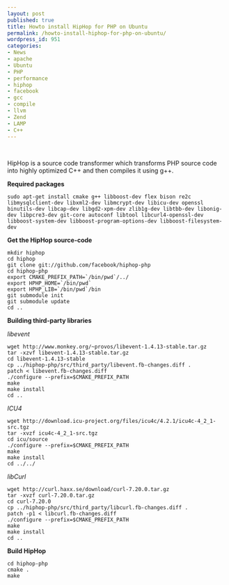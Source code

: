 ```yaml
---
layout: post
published: true
title: Howto install HipHop for PHP on Ubuntu
permalink: /howto-install-hiphop-for-php-on-ubuntu/
wordpress_id: 951
categories:
- News
- apache
- Ubuntu
- PHP
- performance
- hiphop
- facebook
- gcc
- compile
- llvm
- Zend
- LAMP
- C++
---
```

&nbsp;

HipHop is a source code transformer which transforms PHP source code into highly optimized C++ and then compiles it using g++.

<strong>Required packages</strong>

```
sudo apt-get install cmake g++ libboost-dev flex bison re2c libmysqlclient-dev libxml2-dev libmcrypt-dev libicu-dev openssl binutils-dev libcap-dev libgd2-xpm-dev zlib1g-dev libtbb-dev libonig-dev libpcre3-dev git-core autoconf libtool libcurl4-openssl-dev libboost-system-dev libboost-program-options-dev libboost-filesystem-dev
```

<strong>Get the HipHop source-code</strong>

```
mkdir hiphop
cd hiphop
git clone git://github.com/facebook/hiphop-php
cd hiphop-php
export CMAKE_PREFIX_PATH=`/bin/pwd`/../
export HPHP_HOME=`/bin/pwd`
export HPHP_LIB=`/bin/pwd`/bin
git submodule init
git submodule update
cd ..
```

<strong>Building third-party libraries</strong>

<em>libevent</em>

```
wget http://www.monkey.org/~provos/libevent-1.4.13-stable.tar.gz
tar -xzvf libevent-1.4.13-stable.tar.gz
cd libevent-1.4.13-stable
cp ../hiphop-php/src/third_party/libevent.fb-changes.diff .
patch < libevent.fb-changes.diff
./configure --prefix=$CMAKE_PREFIX_PATH
make
make install
cd ..
```

<em>ICU4</em>

```
wget http://download.icu-project.org/files/icu4c/4.2.1/icu4c-4_2_1-src.tgz
tar -xvzf icu4c-4_2_1-src.tgz
cd icu/source
./configure --prefix=$CMAKE_PREFIX_PATH
make
make install
cd ../../
```

<em>libCurl</em>

```
wget http://curl.haxx.se/download/curl-7.20.0.tar.gz
tar -xvzf curl-7.20.0.tar.gz
cd curl-7.20.0
cp ../hiphop-php/src/third_party/libcurl.fb-changes.diff .
patch -p1 < libcurl.fb-changes.diff
./configure --prefix=$CMAKE_PREFIX_PATH
make
make install
cd ..
```

<strong>Build HipHop</strong>

```
cd hiphop-php
cmake .
make
```
